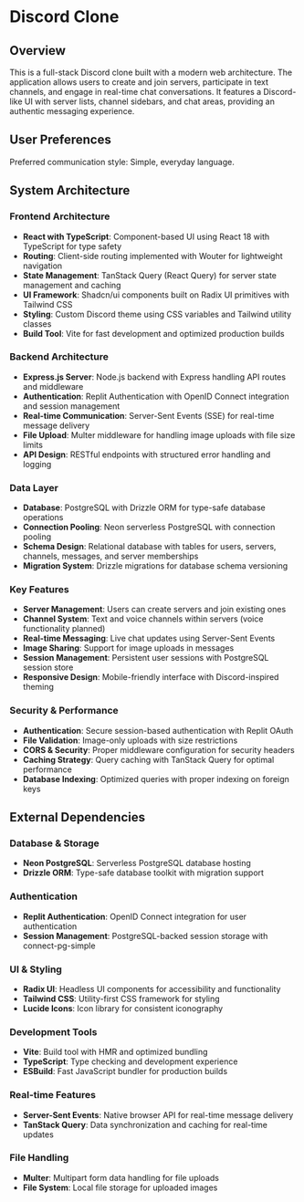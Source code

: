# Discord Clone

## Overview

This is a full-stack Discord clone built with a modern web architecture. The application allows users to create and join servers, participate in text channels, and engage in real-time chat conversations. It features a Discord-like UI with server lists, channel sidebars, and chat areas, providing an authentic messaging experience.

## User Preferences

Preferred communication style: Simple, everyday language.

## System Architecture

### Frontend Architecture
- **React with TypeScript**: Component-based UI using React 18 with TypeScript for type safety
- **Routing**: Client-side routing implemented with Wouter for lightweight navigation
- **State Management**: TanStack Query (React Query) for server state management and caching
- **UI Framework**: Shadcn/ui components built on Radix UI primitives with Tailwind CSS
- **Styling**: Custom Discord theme using CSS variables and Tailwind utility classes
- **Build Tool**: Vite for fast development and optimized production builds

### Backend Architecture
- **Express.js Server**: Node.js backend with Express handling API routes and middleware
- **Authentication**: Replit Authentication with OpenID Connect integration and session management
- **Real-time Communication**: Server-Sent Events (SSE) for real-time message delivery
- **File Upload**: Multer middleware for handling image uploads with file size limits
- **API Design**: RESTful endpoints with structured error handling and logging

### Data Layer
- **Database**: PostgreSQL with Drizzle ORM for type-safe database operations
- **Connection Pooling**: Neon serverless PostgreSQL with connection pooling
- **Schema Design**: Relational database with tables for users, servers, channels, messages, and server memberships
- **Migration System**: Drizzle migrations for database schema versioning

### Key Features
- **Server Management**: Users can create servers and join existing ones
- **Channel System**: Text and voice channels within servers (voice functionality planned)
- **Real-time Messaging**: Live chat updates using Server-Sent Events
- **Image Sharing**: Support for image uploads in messages
- **Session Management**: Persistent user sessions with PostgreSQL session store
- **Responsive Design**: Mobile-friendly interface with Discord-inspired theming

### Security & Performance
- **Authentication**: Secure session-based authentication with Replit OAuth
- **File Validation**: Image-only uploads with size restrictions
- **CORS & Security**: Proper middleware configuration for security headers
- **Caching Strategy**: Query caching with TanStack Query for optimal performance
- **Database Indexing**: Optimized queries with proper indexing on foreign keys

## External Dependencies

### Database & Storage
- **Neon PostgreSQL**: Serverless PostgreSQL database hosting
- **Drizzle ORM**: Type-safe database toolkit with migration support

### Authentication
- **Replit Authentication**: OpenID Connect integration for user authentication
- **Session Management**: PostgreSQL-backed session storage with connect-pg-simple

### UI & Styling
- **Radix UI**: Headless UI components for accessibility and functionality
- **Tailwind CSS**: Utility-first CSS framework for styling
- **Lucide Icons**: Icon library for consistent iconography

### Development Tools
- **Vite**: Build tool with HMR and optimized bundling
- **TypeScript**: Type checking and development experience
- **ESBuild**: Fast JavaScript bundler for production builds

### Real-time Features
- **Server-Sent Events**: Native browser API for real-time message delivery
- **TanStack Query**: Data synchronization and caching for real-time updates

### File Handling
- **Multer**: Multipart form data handling for file uploads
- **File System**: Local file storage for uploaded images